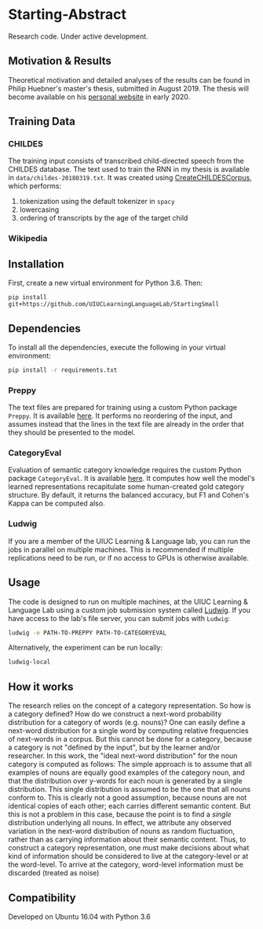 # Starting-Abstract

Research code. Under active development.

## Motivation & Results

Theoretical motivation and detailed analyses of the results can be found in Philip Huebner's master's thesis, submitted in August 2019.
The thesis will become available on his [personal website](http://philhhuebner.com) in early 2020.

## Training Data

### CHILDES

The training input consists of transcribed child-directed speech from the CHILDES database.
The text used to train the RNN in my thesis is available in `data/childes-20180319.txt`. 
It was created using [CreateCHILDESCorpus](https://github.com/UIUCLearningLanguageLab/CreateCHILDESCorpus), which performs:

1) tokenization using the default tokenizer in `spacy`
2) lowercasing
3) ordering of transcripts by the age of the target child


### Wikipedia

## Installation

First, create a new virtual environment for Python 3.6. Then:

```
pip install git+https://github.com/UIUCLearningLanguageLab/StartingSmall
```

## Dependencies

To install all the dependencies, execute the following in your virtual environment: 

```bash
pip install -r requirements.txt
```

### Preppy

The text files are prepared for training using a custom Python package `Preppy`.
It is available [here](https://github.com/phueb/Preppy).
It performs no reordering of the input, and assumes instead that the lines in the text file are already in the order that they should be presented to the model.

### CategoryEval

Evaluation of semantic category knowledge requires the custom Python package `CategoryEval`.
It is available [here](https://github.com/phueb/CategoryEval).
It computes how well the model's learned representations recapitulate some human-created gold category structure.
By default, it returns the balanced accuracy, but F1 and Cohen's Kappa can be computed also.

### Ludwig

If you are a member of the UIUC Learning & Language lab, you can run the jobs in parallel on multiple machines.
This is recommended if multiple replications need to be run, or if no access to GPUs is otherwise available.

## Usage

The code is designed to run on multiple machines, at the UIUC Learning & Language Lab using a custom job submission system called [Ludwig](https://github.com/phueb/Ludwig).
If you have access to the lab's file server, you can submit jobs with `Ludwig`:

```bash
ludwig -e PATH-TO-PREPPY PATH-TO-CATEGORYEVAL
```

Alternatively, the experiment can be run locally:

```bash
ludwig-local
```

## How it works

The research relies on the concept of a category representation.
So how is a category defined? 
How do we construct a next-word probability distribution for a category of words (e.g. nouns)?
One can easily define a next-word distribution for a single word by computing relative frequencies of next-words in a corpus.
But this cannot be done for a category, because a category is not "defined by the input", but by the learner and/or researcher.
In this work, the "ideal next-word distribution" for the noun category is  computed as follows:
The simple approach is to assume that all examples of nouns are equally good examples of the category noun,
and that the distribution over y-words for each noun is generated by a single distribution.
This single distribution is assumed to be the one that all nouns conform to.
This is clearly not a good assumption, because nouns are not identical copies of each other; 
each carries different semantic content.
But this is not a problem in this case, 
because the point is to find a *single* distribution underlying all nouns.
In effect, we attribute any observed variation in the next-word distribution of nouns as random fluctuation, 
rather than as carrying information about their semantic content.
Thus, to construct a category representation, one must make decisions about what kind of information
should be considered to live at the category-level or at the word-level. 
To arrive at the category, word-level information must be discarded (treated as noise)

## Compatibility

Developed on Ubuntu 16.04 with Python 3.6
